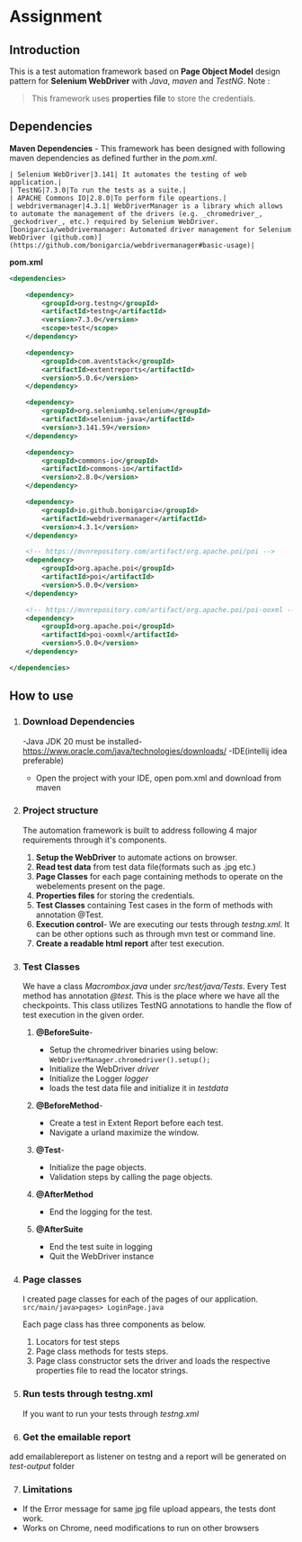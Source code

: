 # Assignment
## Introduction
This is a test automation framework based on **Page Object Model** design pattern for **Selenium WebDriver** with *Java*, *maven* and *TestNG*.
Note :

> This framework uses **properties file** to store the credentials.


	
## Dependencies

**Maven Dependencies** - This framework has been designed with following maven dependencies as defined further in the *pom.xml*.


	| Selenium WebDriver|3.141| It automates the testing of web application.|
	| TestNG|7.3.0|To run the tests as a suite.|
	| APACHE Commons IO|2.8.0|To perform file opeartions.|
	| webdrivermanager|4.3.1| WebDriverManager is a library which allows to automate the management of the drivers (e.g. _chromedriver_, _geckodriver_, etc.) required by Selenium WebDriver. [bonigarcia/webdrivermanager: Automated driver management for Selenium WebDriver (github.com)](https://github.com/bonigarcia/webdrivermanager#basic-usage)|



**pom.xml**
```xml
<dependencies>

	<dependency>
		<groupId>org.testng</groupId>
		<artifactId>testng</artifactId>
		<version>7.3.0</version>
		<scope>test</scope>
	</dependency>

	<dependency>
		<groupId>com.aventstack</groupId>
		<artifactId>extentreports</artifactId>
		<version>5.0.6</version>
	</dependency>

	<dependency>
		<groupId>org.seleniumhq.selenium</groupId>
		<artifactId>selenium-java</artifactId>
		<version>3.141.59</version>
	</dependency>

	<dependency>
		<groupId>commons-io</groupId>
		<artifactId>commons-io</artifactId>
		<version>2.8.0</version>
	</dependency>

	<dependency>
		<groupId>io.github.bonigarcia</groupId>
		<artifactId>webdrivermanager</artifactId>
		<version>4.3.1</version>
	</dependency>

	<!-- https://mvnrepository.com/artifact/org.apache.poi/poi -->
	<dependency>
		<groupId>org.apache.poi</groupId>
		<artifactId>poi</artifactId>
		<version>5.0.0</version>
	</dependency>

	<!-- https://mvnrepository.com/artifact/org.apache.poi/poi-ooxml -->
	<dependency>
		<groupId>org.apache.poi</groupId>
		<artifactId>poi-ooxml</artifactId>
		<version>5.0.0</version>
	</dependency>

</dependencies>
```
## How to use


 1. ### Download Dependencies

	-Java JDK 20 must be installed- https://www.oracle.com/java/technologies/downloads/
	-IDE(intellij idea preferable)
    - Open the project with your IDE, open pom.xml and download from maven 
 

 2. ### Project structure
	The automation framework is built to address following 4 major requirements through it's components.

	1. **Setup the WebDriver** to automate actions on browser.
	2. **Read test data** from test data file(formats such as .jpg etc.)
	3. **Page Classes** for each page containing methods to operate on the webelements present on the page.		 
	4. **Properties files** for storing the credentials.
	5. **Test Classes** containing Test cases in the form of methods with annotation @Test.
	6. **Execution control**- We are executing our tests through *testng.xml*. It can be other options such as through mvn test or command line.
	7. **Create a readable html report** after test execution.
		 
3. ### Test Classes		
	We have a class *Macrombox.java* under *src/test/java/Tests*. 
	Every Test method has annotation *@test*. This is the place where we have all the checkpoints.	This class utilizes TestNG annotations to handle the flow of test execution in the given order.
	
	1. **@BeforeSuite**- 
		 - Setup the chromedriver binaries using below: 
			`WebDriverManager.chromedriver().setup();`			
		 - Initialize the WebDriver *driver*
		 - Initialize the Logger *logger*
		 - loads the test data file and initialize it in *testdata*
		 
	2. **@BeforeMethod**- 			
		 - Create a test in Extent Report before each test.
		 - Navigate a urland maximize the window.

	3. **@Test**- 
		
		 - Initialize the page objects.
		 - Validation steps by calling the page objects.

	4. **@AfterMethod**	

		 - End the logging for the test.

	5. **@AfterSuite**	

		 - End the test suite in logging
		 - Quit the WebDriver instance


3. ### Page classes
	I created page classes for each of the pages of our application. 
	`src/main/java>pages> LoginPage.java`

	Each page class has three components as below.
	1. Locators for test steps
	2. Page class methods for tests steps.
	3. Page class constructor sets the driver and loads the respective properties file to read the locator strings.



 5. ### Run tests through testng.xml
	 If you want to run your tests through *testng.xml* 
6. ### Get the emailable report
 add emailablereport as listener on testng and a report will be generated on *test-output* folder 

7. ### Limitations ###
- If the Error message for same jpg file upload appears, the tests dont work.
- Works on Chrome, need modifications to run on other browsers

